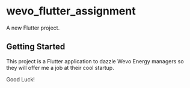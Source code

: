 # wevo_flutter_assignment

A new Flutter project.

## Getting Started

This project is a Flutter application to dazzle Wevo Energy managers so they will offer me a job at their cool startup.

Good Luck!
